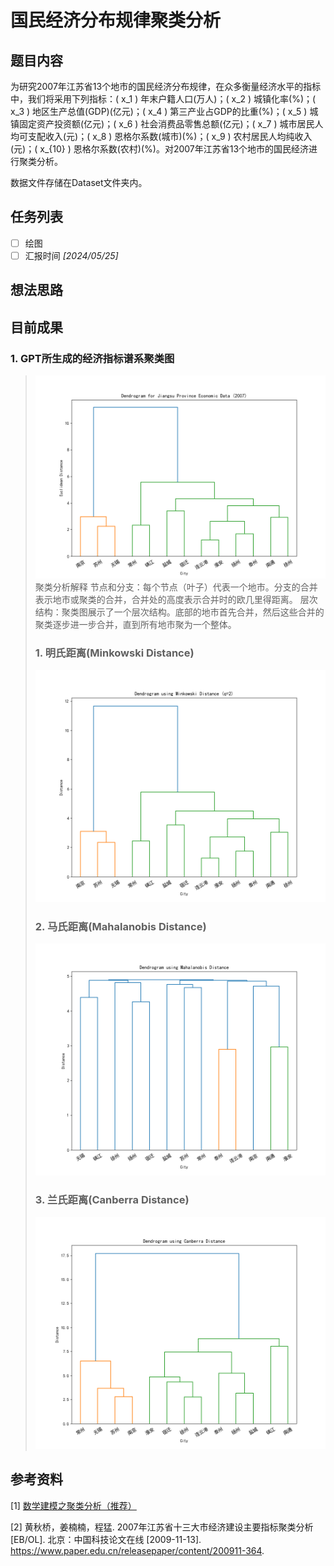 # 国民经济分布规律聚类分析

## 题目内容
为研究2007年江苏省13个地市的国民经济分布规律，在众多衡量经济水平的指标中，我们将采用下列指标：\( x_1 \) 年末户籍人口(万人)；\( x_2 \) 城镇化率(%)；\( x_3 \) 地区生产总值(GDP)(亿元)；\( x_4 \) 第三产业占GDP的比重(%)；\( x_5 \) 城镇固定资产投资额(亿元)；\( x_6 \) 社会消费品零售总额(亿元)；\( x_7 \) 城市居民人均可支配收入(元)；\( x_8 \) 恩格尔系数(城市)(%)；\( x_9 \) 农村居民人均纯收入(元)；\( x_{10} \) 恩格尔系数(农村)(%)。对2007年江苏省13个地市的国民经济进行聚类分析。

数据文件存储在Dataset文件夹内。

## 任务列表
- [ ] 绘图
- [ ] 汇报时间  *[2024/05/25]* 

## 想法思路


## 目前成果
### 1. GPT所生成的经济指标谱系聚类图
> ![经济指标谱系聚类图](/国民经济分布/img/Figure_3.png)
聚类分析解释
节点和分支：每个节点（叶子）代表一个地市。分支的合并表示地市或聚类的合并，合并处的高度表示合并时的欧几里得距离。
层次结构：聚类图展示了一个层次结构。底部的地市首先合并，然后这些合并的聚类逐步进一步合并，直到所有地市聚为一个整体。
>### 1. 明氏距离(Minkowski Distance)
> ![经济指标谱系聚类图](/国民经济分布/img/Figure_4.png)
>### 2. 马氏距离(Mahalanobis Distance)
> ![经济指标谱系聚类图](/国民经济分布/img/Figure_5.png)
>### 3. 兰氏距离(Canberra Distance)
> ![经济指标谱系聚类图](/国民经济分布/img/Figure_6.png)



## 参考资料
[1] [数学建模之聚类分析（推荐）](https://blog.csdn.net/qq_40605167/article/details/100045676?ops_request_misc=%257B%2522request%255Fid%2522%253A%2522171599989016777224444236%2522%252C%2522scm%2522%253A%252220140713.130102334..%2522%257D&request_id=171599989016777224444236&biz_id=0&utm_medium=distribute.pc_search_result.none-task-blog-2~all~sobaiduend~default-2-100045676-null-null.142^v100^pc_search_result_base6&utm_term=%E6%95%B0%E5%AD%A6%E5%BB%BA%E6%A8%A1%E8%81%9A%E7%B1%BB%E5%88%86%E6%9E%90%E4%BE%8B%E9%A2%98&spm=1018.2226.3001.4187) 

[2] 黄秋桥，姜楠楠，程猛. 2007年江苏省十三大市经济建设主要指标聚类分析[EB/OL]. 北京：中国科技论文在线 [2009-11-13]. https://www.paper.edu.cn/releasepaper/content/200911-364.